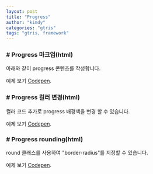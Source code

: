 ```yaml
---
layout: post
title: "Progress"
author: "kimdy"
categories: "gtris"
tags: "gtris, framework"
---
```


### # Progress 마크업(html)

아래와 같이 progress 콘텐츠를 작성합니다.

<script src="https://gist.github.com/gabia-frontend-dev/9afdf420afc72abc7d54e2935d0bb91f.js"></script>

예제 보기 [Codepen](https://codepen.io/dochoul/pen/OxaOyr).

### # Progress 컬러 변경(html)

컬러 코드 추가로 progress 배경색을 변경 할 수 있습니다.

<script src="https://gist.github.com/gabia-frontend-dev/18930804378bdfe4c6b31ae65d7d05aa.js"></script>

예제 보기 [Codepen](https://codepen.io/dochoul/pen/aLgjNj).

### # Progress rounding(html)

round 클래스를 사용하여 "border-radius"를 지정할 수 있습니다.

<script src="https://gist.github.com/gabia-frontend-dev/5a17505a934ca98fc9aff338ee4d844c.js"></script>

예제 보기 [Codepen](https://codepen.io/dochoul/pen/JrQBbe).
